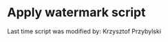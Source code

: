 Apply watermark script
======================

Last time script was modified by: Krzysztof Przybylski